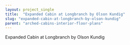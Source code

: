 ```yaml
---
layout: project_single
title:  "Expanded Cabin at Longbranch by Olson Kundig"
slug: "expanded-cabin-at-longbranch-by-olson-kundig"
parent: "arched-cabins-interior-floor-plans"
---
```

Expanded Cabin at Longbranch by Olson Kundig